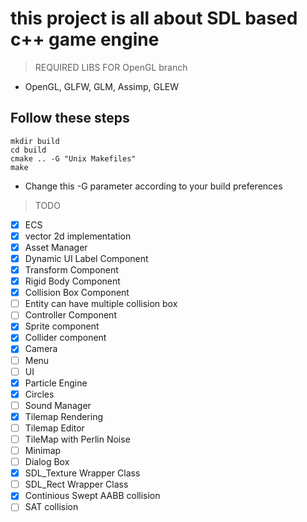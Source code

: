 # this project is all about SDL based c++ game engine

> REQUIRED LIBS FOR OpenGL branch

- OpenGL, GLFW, GLM, Assimp, GLEW  

## Follow these steps

    mkdir build
    cd build
    cmake .. -G "Unix Makefiles"
    make

- Change this -G parameter according to your build preferences

> TODO

- [x] ECS
- [x] vector 2d implementation
- [x] Asset Manager
- [x] Dynamic UI Label Component
- [x] Transform Component
- [x] Rigid Body Component
- [x] Collision Box Component
- [ ] Entity can have multiple collision box
- [ ] Controller Component
- [x] Sprite component
- [x] Collider component
- [x] Camera
- [ ] Menu
- [ ] UI
- [x] Particle Engine
- [x] Circles
- [ ] Sound Manager
- [x] Tilemap Rendering
- [ ] Tilemap Editor
- [ ] TileMap with Perlin Noise
- [ ] Minimap
- [ ] Dialog Box
- [x] SDL_Texture Wrapper Class
- [ ] SDL_Rect Wrapper Class
- [x] Continious Swept AABB collision
- [ ] SAT collision
